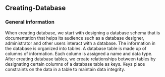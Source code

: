 ## Creating-Database

### General information

When creating database, we start with designing a database schema that  is documentation that helps its audience such as a database designer, administrator and other users interact with a database. The information in the database is organized into tables. A database table is made up of columns of information. Each column is assigned a name and data type. After creating database tables, we create relationships between tables by designating certain columns of a database table as keys. Keys place constraints on the data in a table to maintain data integrity. 

